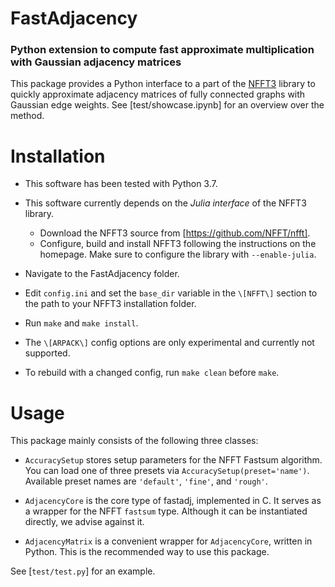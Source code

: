 # FastAdjacency
### Python extension to compute fast approximate multiplication with Gaussian adjacency matrices

This package provides a Python interface to a part of the [NFFT3](https://github.com/NFFT/nfft) library to quickly approximate adjacency matrices of fully connected graphs with Gaussian edge weights.
See [test/showcase.ipynb] for an overview over the method.

# Installation

* This software has been tested with Python 3.7.

* This software currently depends on the *Julia interface* of the NFFT3 library.
  - Download the NFFT3 source from [https://github.com/NFFT/nfft].
  - Configure, build and install NFFT3 following the instructions on the homepage. Make sure to configure the library with `--enable-julia`.

* Navigate to the FastAdjacency folder.

* Edit `config.ini` and set the `base_dir` variable in the `\[NFFT\]` section to the path to your NFFT3 installation folder.

* Run `make` and `make install`.

* The `\[ARPACK\]` config options are only experimental and currently not supported.

* To rebuild with a changed config, run `make clean` before `make`.


# Usage

This package mainly consists of the following three classes:

* `AccuracySetup` stores setup parameters for the NFFT Fastsum algorithm. You can load one of three presets via `AccuracySetup(preset='name')`. Available preset names are `'default'`, `'fine'`, and `'rough'`.

* `AdjacencyCore` is the core type of fastadj, implemented in C. It serves as a wrapper for the NFFT `fastsum` type. Although it can be instantiated directly, we advise against it.

* `AdjacencyMatrix` is a convenient wrapper for `AdjacencyCore`, written in Python. This is the recommended way to use this package.

See [`test/test.py`] for an example.
